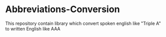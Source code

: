 # Abbreviations-Conversion
This repository contain library which convert spoken english like "Triple A" to written English like AAA
